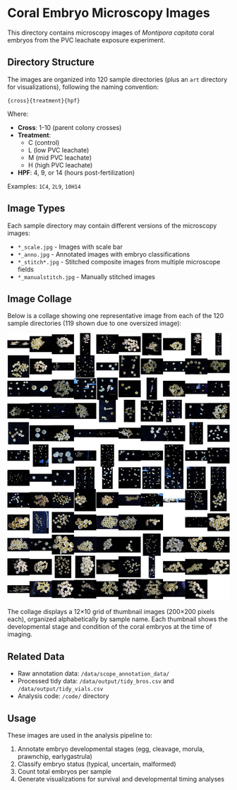 # Coral Embryo Microscopy Images

This directory contains microscopy images of *Montipora capitata* coral embryos from the PVC leachate exposure experiment.

## Directory Structure

The images are organized into 120 sample directories (plus an `art` directory for visualizations), following the naming convention:

```
{cross}{treatment}{hpf}
```

Where:
- **Cross**: 1-10 (parent colony crosses)
- **Treatment**: 
  - C (control)
  - L (low PVC leachate)
  - M (mid PVC leachate)
  - H (high PVC leachate)
- **HPF**: 4, 9, or 14 (hours post-fertilization)

Examples: `1C4`, `2L9`, `10H14`

## Image Types

Each sample directory may contain different versions of the microscopy images:

- `*_scale.jpg` - Images with scale bar
- `*_anno.jpg` - Annotated images with embryo classifications
- `*_stitch*.jpg` - Stitched composite images from multiple microscope fields
- `*_manualstitch.jpg` - Manually stitched images

## Image Collage

Below is a collage showing one representative image from each of the 120 sample directories (119 shown due to one oversized image):

![Coral Embryo Image Collage](collage.jpg)

The collage displays a 12×10 grid of thumbnail images (200×200 pixels each), organized alphabetically by sample name. Each thumbnail shows the developmental stage and condition of the coral embryos at the time of imaging.

## Related Data

- Raw annotation data: `/data/scope_annotation_data/`
- Processed tidy data: `/data/output/tidy_bros.csv` and `/data/output/tidy_vials.csv`
- Analysis code: `/code/` directory

## Usage

These images are used in the analysis pipeline to:
1. Annotate embryo developmental stages (egg, cleavage, morula, prawnchip, earlygastrula)
2. Classify embryo status (typical, uncertain, malformed)
3. Count total embryos per sample
4. Generate visualizations for survival and developmental timing analyses

